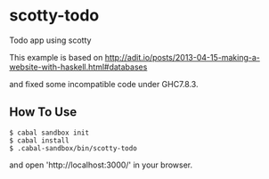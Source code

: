 # scotty-todo

Todo app using scotty

This example is based on
http://adit.io/posts/2013-04-15-making-a-website-with-haskell.html#databases

and fixed some incompatible code under GHC7.8.3.

## How To Use

```
$ cabal sandbox init
$ cabal install
$ .cabal-sandbox/bin/scotty-todo
```

and  open 'http://localhost:3000/' in your browser.
